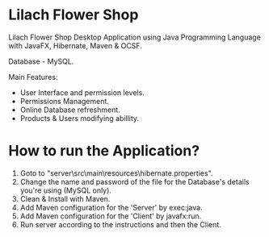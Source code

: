 # Lilach Flower Shop
Lilach Flower Shop Desktop Application using Java Programming Language with JavaFX, Hibernate, Maven & OCSF.

Database - MySQL.

Main Features:
* User Interface and permission levels.
* Permissions Management.
* Online Database refreshment.
* Products & Users modifying abillity.

# How to run the Application?
1. Goto to "server\src\main\resources\hibernate.properties".
2. Change the name and password of the file for the Database's details you're using (MySQL only).
3. Clean & Install with Maven.
4. Add Maven configuration for the 'Server' by exec:java.
5. Add Maven configuration for the 'Client' by javafx:run.
6. Run server according to the instructions and then the Client.
